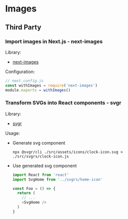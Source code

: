 # Images

## Third Party

### Import images in Next.js - next-images

Library: 

+ [next-images](https://github.com/twopluszero/next-images)

Configuration:

```javascript
// next.config.js
const withImages = require('next-images')
module.exports = withImages()

```

### Transform SVGs into React components - svgr

Library:

+ [svgr](https://github.com/gregberge/svgr)

Usage:

+ Generate svg component

  `npx @svgr/cli ./src/assets/icons/clock-icon.svg > ./src/svgrs/clock-icon.js`

+ Use generated svg component

  ```javaScript
  import React from 'react'
  import SvgHome from '../svgrs/home-icon'

  const Foo = () => {
    return (
      // ...
      <SvgHome />
    )
  }
  ```